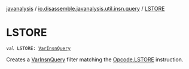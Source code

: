 [javanalysis](../index.md) / [io.disassemble.javanalysis.util.insn.query](index.md) / [LSTORE](./-l-s-t-o-r-e.md)

# LSTORE

`val LSTORE: `[`VarInsnQuery`](-var-insn-query/index.md)

Creates a [VarInsnQuery](-var-insn-query/index.md) filter matching the [Opcode.LSTORE](#) instruction.

